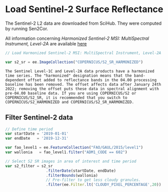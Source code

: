 # Load Sentinel-2 Surface Reflectance

The Sentinel-2 L2 data are downloaded from SciHub. They were computed by running Sen2Cor.

All information concerning *Harmonized Sentinel-2 MSI: MultiSpectral Instrument, Level-2A* are available [here](https://developers.google.com/earth-engine/datasets/catalog/COPERNICUS_S2_SR_HARMONIZED#description)

```js
// Load Harmonized Sentinel-2 MSI: MultiSpectral Instrument, Level-2A

var s2_sr = ee.ImageCollection("COPERNICUS/S2_SR_HARMONIZED")
```

```{note}
The Sentinel Level-1C and Level-2A data products have a harmonized time series. The "harmonized" designation means that the band-dependent offset added to reflectance bands in the 04.00 processing baseline has been removed. The offset affects data after January 24th 2022; removing the offset puts these data in spectral alignment with pre-04.00 baseline data. If you are using COPERNICUS/S2 or COPERNICUS/S2_SR, it is recommended that you switch to COPERNICUS/S2_HARMONIZED and COPERNICUS/S2_SR_HARMONIZED.
```

## Filter Sentinel-2 data

```js
// Define time period
var startDate = '2019-01-01'
var endDate   = '2019-12-31' 
```

```js
var fao_level1 = ee.FeatureCollection("FAO/GAUL/2015/level1")
var wallonia   = fao_level1.filter("ADM1_CODE == 602")
```

```js
// Select S2 SR images in area of interest and time period
var s2_filter = s2_sr
                  .filterDate(startDate, endDate)
                  .filterBounds(wallonia)
                  // Pre-filter to get less cloudy granules.
                  .filter(ee.Filter.lt('CLOUDY_PIXEL_PERCENTAGE',20))
```